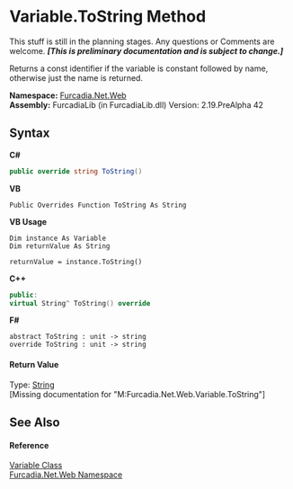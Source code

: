 # Variable.ToString Method 
This stuff is still in the planning stages. Any questions or Comments are welcome. _**\[This is preliminary documentation and is subject to change.\]**_

Returns a const identifier if the variable is constant followed by name, 
otherwise just the name is returned.


**Namespace:**&nbsp;<a href="N_Furcadia_Net_Web">Furcadia.Net.Web</a><br />**Assembly:**&nbsp;FurcadiaLib (in FurcadiaLib.dll) Version: 2.19.PreAlpha 42

## Syntax

**C#**<br />
``` C#
public override string ToString()
```

**VB**<br />
``` VB
Public Overrides Function ToString As String
```

**VB Usage**<br />
``` VB Usage
Dim instance As Variable
Dim returnValue As String

returnValue = instance.ToString()
```

**C++**<br />
``` C++
public:
virtual String^ ToString() override
```

**F#**<br />
``` F#
abstract ToString : unit -> string 
override ToString : unit -> string 
```


#### Return Value
Type: <a href="http://msdn2.microsoft.com/en-us/library/s1wwdcbf" target="_blank">String</a><br />\[Missing <returns> documentation for "M:Furcadia.Net.Web.Variable.ToString"\]

## See Also


#### Reference
<a href="T_Furcadia_Net_Web_Variable">Variable Class</a><br /><a href="N_Furcadia_Net_Web">Furcadia.Net.Web Namespace</a><br />